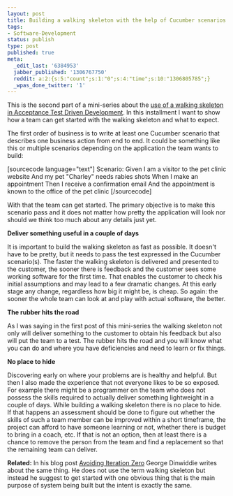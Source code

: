 ```yaml
---
layout: post
title: Building a walking skeleton with the help of Cucumber scenarios
tags:
- Software-Development
status: publish
type: post
published: true
meta:
  _edit_last: '6384953'
  jabber_published: '1306767750'
  reddit: a:2:{s:5:"count";s:1:"0";s:4:"time";s:10:"1306805785";}
  _wpas_done_twitter: '1'
---
```

This is the second part of a mini-series about the <a href="http://blog.stephan-schwab.com/2011/05/23/use-of-a-walking-skeleton-in-acceptance-test-driven-development/">use of a walking skeleton in Acceptance Test Driven Development</a>. In this installment I want to show how a team can get started with the walking skeleton and what to expect.

The first order of business is to write at least one Cucumber scenario that describes one business action from end to end. It could be something like this or multiple scenarios depending on the application the team wants to build:

[sourcecode language="text"]
Scenario:
	Given I am a visitor to the pet clinic website
	And my pet &quot;Charley&quot; needs rabies shots
	When I make an appointment
	Then I receive a confirmation email
	And the appointment is known to the office of the pet clinic
[/sourcecode]

With that the team can get started. The primary objective is to make this scenario pass and it does not matter how pretty the application will look nor should we think too much about any details just yet.

<strong>Deliver something useful in a couple of days</strong>

It is important to build the walking skeleton as fast as possible. It doesn't have to be pretty, but it needs to pass the test expressed in the Cucumber scenario(s). The faster the walking skeleton is delivered and presented to the customer, the sooner there is feedback and the customer sees some working software for the first time. That enables the customer to check his initial assumptions and may lead to a few dramatic changes. At this early stage any change, regardless how big it might be, is cheap. So again: the sooner the whole team can look at and play with actual software, the better.

<strong>The rubber hits the road</strong>

As I was saying in the first post of this mini-series the walking skeleton not only will deliver something to the customer to obtain his feedback but also will put the team to a test. The rubber hits the road and you will know what you can do and where you have deficiencies and need to learn or fix things.

<strong>No place to hide</strong>

Discovering early on where your problems are is healthy and helpful. But then I also made the experience that not everyone likes to be so exposed. For example there might be a programmer on the team who does not possess the skills required to actually deliver something lightweight in a couple of days. While building a walking skeleton there is no place to hide. If that happens an assessment should be done to figure out whether the skills of such a team member can be improved within a short timeframe, the project can afford to have someone learning or not, whether there is budget to bring in a coach, etc. If that is not an option, then at least there is a chance to remove the person from the team and find a replacement so that the remaining team can deliver.


<strong>Related:</strong> In his blog post <a href="http://blog.gdinwiddie.com/2011/05/25/avoiding-iteration-zero/">Avoiding Iteration Zero</a> George Dinwiddie writes about the same thing. He does not use the term walking skeleton but instead he suggest to get started with one obvious thing that is the main purpose of system being built but the intent is exactly the same.
